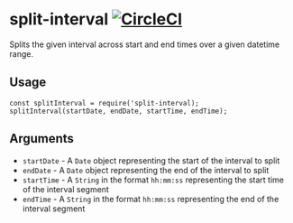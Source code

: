# split-interval [![CircleCI](https://circleci.com/gh/jmercha/split-interval/tree/master.svg?style=svg)](https://circleci.com/gh/jmercha/split-interval/tree/master)
Splits the given interval across start and end times over a given datetime range.

## Usage

```
const splitInterval = require('split-interval);
splitInterval(startDate, endDate, startTime, endTime);
```

## Arguments

* `startDate` - A `Date` object representing the start of the interval to split
* `endDate` - A `Date` object representing the end of the interval to split
* `startTime` - A `String` in the format `hh:mm:ss` representing the start time of the interval segment
* `endTime` - A `String` in the format `hh:mm:ss` representing the end of the interval segment